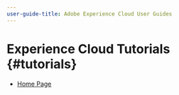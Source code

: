 ```yaml
---
user-guide-title: Adobe Experience Cloud User Guides
---
```


# Experience Cloud Tutorials {#tutorials}

+ [Home Page](home.md)
